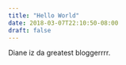 ```yaml
---
title: "Hello World"
date: 2018-03-07T22:10:50-08:00
draft: false
---
```


Diane iz da greatest bloggerrrr.
